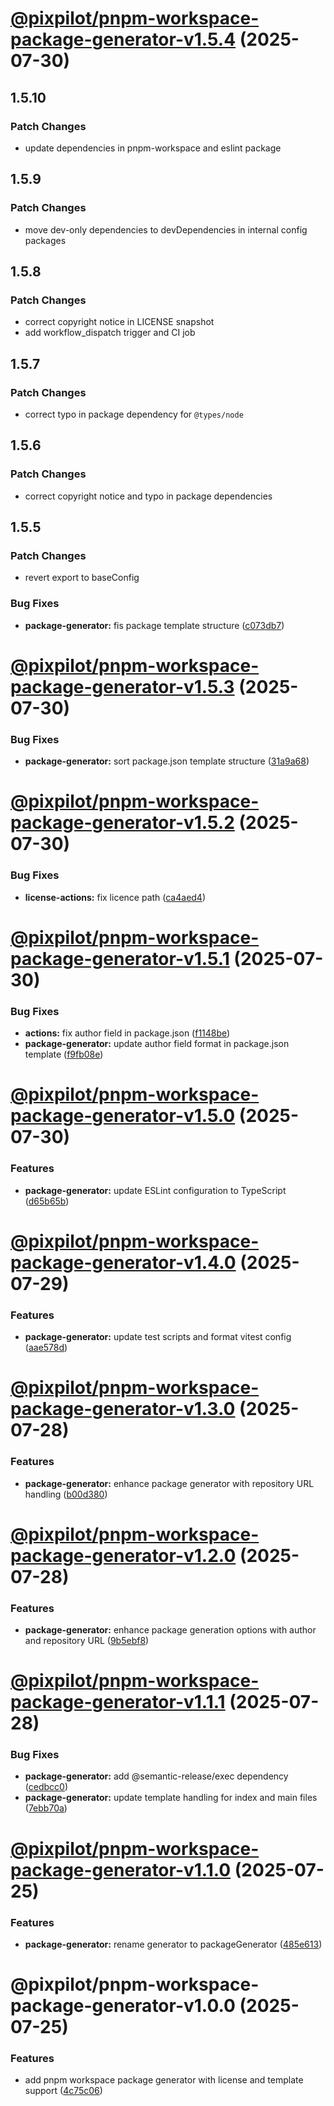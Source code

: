 # [@pixpilot/pnpm-workspace-package-generator-v1.5.4](https://github.com/pixpilot/pnpm-toolkit/compare/@pixpilot/pnpm-workspace-package-generator-v1.5.3...@pixpilot/pnpm-workspace-package-generator-v1.5.4) (2025-07-30)

## 1.5.10

### Patch Changes

- update dependencies in pnpm-workspace and eslint package

## 1.5.9

### Patch Changes

- move dev-only dependencies to devDependencies in internal config packages

## 1.5.8

### Patch Changes

- correct copyright notice in LICENSE snapshot
- add workflow_dispatch trigger and CI job

## 1.5.7

### Patch Changes

- correct typo in package dependency for `@types/node`

## 1.5.6

### Patch Changes

- correct copyright notice and typo in package dependencies

## 1.5.5

### Patch Changes

- revert export to baseConfig

### Bug Fixes

- **package-generator:** fis package template structure ([c073db7](https://github.com/pixpilot/pnpm-toolkit/commit/c073db7debfd56cd90c37cf8450eec6bb2ed0480))

# [@pixpilot/pnpm-workspace-package-generator-v1.5.3](https://github.com/pixpilot/pnpm-toolkit/compare/@pixpilot/pnpm-workspace-package-generator-v1.5.2...@pixpilot/pnpm-workspace-package-generator-v1.5.3) (2025-07-30)

### Bug Fixes

- **package-generator:** sort package.json template structure ([31a9a68](https://github.com/pixpilot/pnpm-toolkit/commit/31a9a68a9f590c035e1aeb8507655863bbc8ab2a))

# [@pixpilot/pnpm-workspace-package-generator-v1.5.2](https://github.com/pixpilot/pnpm-toolkit/compare/@pixpilot/pnpm-workspace-package-generator-v1.5.1...@pixpilot/pnpm-workspace-package-generator-v1.5.2) (2025-07-30)

### Bug Fixes

- **license-actions:** fix licence path ([ca4aed4](https://github.com/pixpilot/pnpm-toolkit/commit/ca4aed4717a0b44b4b70ddc75046fe1406967284))

# [@pixpilot/pnpm-workspace-package-generator-v1.5.1](https://github.com/pixpilot/pnpm-toolkit/compare/@pixpilot/pnpm-workspace-package-generator-v1.5.0...@pixpilot/pnpm-workspace-package-generator-v1.5.1) (2025-07-30)

### Bug Fixes

- **actions:** fix author field in package.json ([f1148be](https://github.com/pixpilot/pnpm-toolkit/commit/f1148be992e8be0249b2bd6f11fce4abab52e7f5))
- **package-generator:** update author field format in package.json template ([f9fb08e](https://github.com/pixpilot/pnpm-toolkit/commit/f9fb08ef4cd75942a875fbd8ae8fa02b013dcd24))

# [@pixpilot/pnpm-workspace-package-generator-v1.5.0](https://github.com/pixpilot/pnpm-toolkit/compare/@pixpilot/pnpm-workspace-package-generator-v1.4.0...@pixpilot/pnpm-workspace-package-generator-v1.5.0) (2025-07-30)

### Features

- **package-generator:** update ESLint configuration to TypeScript ([d65b65b](https://github.com/pixpilot/pnpm-toolkit/commit/d65b65b2501a083d5fed203c8e494177be30792a))

# [@pixpilot/pnpm-workspace-package-generator-v1.4.0](https://github.com/pixpilot/pnpm-toolkit/compare/@pixpilot/pnpm-workspace-package-generator-v1.3.0...@pixpilot/pnpm-workspace-package-generator-v1.4.0) (2025-07-29)

### Features

- **package-generator:** update test scripts and format vitest config ([aae578d](https://github.com/pixpilot/pnpm-toolkit/commit/aae578dd609c1dca1a9bc23bd559ef99250856a9))

# [@pixpilot/pnpm-workspace-package-generator-v1.3.0](https://github.com/pixpilot/pnpm-toolkit/compare/@pixpilot/pnpm-workspace-package-generator-v1.2.0...@pixpilot/pnpm-workspace-package-generator-v1.3.0) (2025-07-28)

### Features

- **package-generator:** enhance package generator with repository URL handling ([b00d380](https://github.com/pixpilot/pnpm-toolkit/commit/b00d380f4d5dd00ee8a0033fe70d45ec4b219a91))

# [@pixpilot/pnpm-workspace-package-generator-v1.2.0](https://github.com/pixpilot/pnpm-toolkit/compare/@pixpilot/pnpm-workspace-package-generator-v1.1.1...@pixpilot/pnpm-workspace-package-generator-v1.2.0) (2025-07-28)

### Features

- **package-generator:** enhance package generation options with author and repository URL ([9b5ebf8](https://github.com/pixpilot/pnpm-toolkit/commit/9b5ebf8d39a6ebdbc54f839904689cfe60085869))

# [@pixpilot/pnpm-workspace-package-generator-v1.1.1](https://github.com/pixpilot/pnpm-toolkit/compare/@pixpilot/pnpm-workspace-package-generator-v1.1.0...@pixpilot/pnpm-workspace-package-generator-v1.1.1) (2025-07-28)

### Bug Fixes

- **package-generator:** add @semantic-release/exec dependency ([cedbcc0](https://github.com/pixpilot/pnpm-toolkit/commit/cedbcc078f74b21a002ad64b341f6903ae98d139))
- **package-generator:** update template handling for index and main files ([7ebb70a](https://github.com/pixpilot/pnpm-toolkit/commit/7ebb70adf8723c6766251d147d5bbf7dee909514))

# [@pixpilot/pnpm-workspace-package-generator-v1.1.0](https://github.com/pixpilot/pnpm-toolkit/compare/@pixpilot/pnpm-workspace-package-generator-v1.0.0...@pixpilot/pnpm-workspace-package-generator-v1.1.0) (2025-07-25)

### Features

- **package-generator:** rename generator to packageGenerator ([485e613](https://github.com/pixpilot/pnpm-toolkit/commit/485e613476ed36fd654ed9affb0308b09c13a425))

# @pixpilot/pnpm-workspace-package-generator-v1.0.0 (2025-07-25)

### Features

- add pnpm workspace package generator with license and template support ([4c75c06](https://github.com/pixpilot/pnpm-toolkit/commit/4c75c06d33ab22b760a3e5b93ce4ee8ea84773c2))
